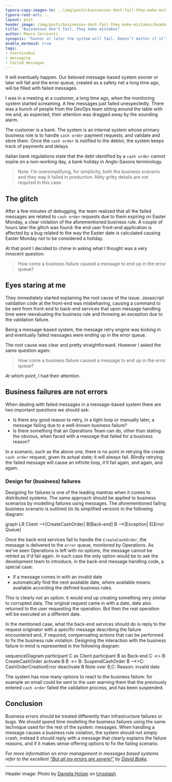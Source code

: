 ```yaml
---
typora-copy-images-to: ..\img\posts\businesses-dont-fail-they-make-mistakes
typora-root-url: ..
layout: post
header_image: /img/posts/businesses-dont-fail-they-make-mistakes/header.jpg
title: "Businesses don't fail, they make mistakes"
author: Mauro Servienti
synopsis: "Sooner or later the system will fail. Doesn't matter if it'll be for an infrastructure failure or a bug. It'll fail. Dealing with failures can be tricky especially when business failures are handled like if they were infrastructure ones."
enable_mermaid: true
tags:
- nservicebus
- messaging
- Failed messages
---
```


It will eventually happen. Our beloved message-based system sooner or later will fail and the error queue, created as a safety net a long time ago, will be filled with failed messages.

I was in a meeting at a customer, a long time ago, when the monitoring system started screaming. A few messages just failed unexpectedly. There was a bunch of people from the DevOps team sitting around the table with me and, as expected, their attention was dragged away by the sounding alarm.

The customer is a bank. The system is an internal system whose primary business role is to handle `cash order` payment requests, and validate and store them. Once the `cash order` is notified to the debtor, the system keeps track of payments and delays.

Italian bank regulations state that the debt identified by a `cash order` cannot expire on a non-working day, a bank holiday in Anglo-Saxons terminology.

> Note: I'm oversimplifying, for simplicity, both the business scenario and they way it failed in production. Nitty gritty details are not required in this case.

## The glitch

After a few minutes of debugging, the team realized that all the failed messages are related to `cash order` requests due to them expiring on Easter Monday, a clear violation of the aforementioned business rule.
A couple of hours later the glitch was found: the end user front-end application is affected by a bug related to the way the Easter date is calculated causing Easter Monday not to be considered a holiday.

At that point I decided to chime in asking what I thought was a very innocent question:

> How come a business failure caused a message to end up in the error queue?

## Eyes staring at me

They immediately started explaining the root cause of the issue. Javascript validation code at the front-end was misbehaving, causing a command to be sent from front-end to back-end services that upon message handling time were reevaluating the business rule and throwing an exception due to the validation failure.

Being a message-based system, the message retry engine was kicking in and eventually failed messages were ending up in the error queue.

The root cause was clear and pretty straightforward. However I asked the same question again:

> How come a business failure caused a message to end up in the error queue?

At which point, I had their attention.

## Business failures are not errors

When dealing with failed messages in a message-based system there are two important questions we should ask:

* Is there any good reason to retry, in a tight loop or manually later, a message failing due to a well-known business failure?
* Is there something that an Operations Team can do, other than stating the obvious, when faced with a message that failed for a business reason?

In a scenario, such as the above one, there is no point in retrying the create `cash order` request, given its actual state; it will always fail. Blindly retrying the failed message will cause an infinite loop, it'll fail again, and again, and again.

### Design for (business) failures

Designing for failures is one of the leading mantras when it comes to distributed systems. The same approach should be applied to business scenarios by modelling failures using messages. The aforementioned failing business scenario is outlined (in its simplified version) in the following diagram:

<div class="mermaid">
graph LR
   Client -->|CreateCashOrder| B[Back-end]
   B -->|Exception| E[Error Queue]
</div>

Once the back-end services fail to handle the `CreateCashOrder`, the message is delivered to the `error` queue, monitored by Operations. As we've seen Operations is left with no options, the message cannot be retried as it'd fail again. In such case the only option would be to ask the development team to introduce, in the back-end message handling code, a special case:

- if a message comes in with an invalid date
- automatically find the next available date, where available means available according the defined business rules.

This is clearly not an option: it would end up creating something very similar to corrupted data. The original request came in with a date, date also returned to the user requesting the operation. But then the real operation will be executed on a different date.

In the mentioned case, what the back-end services should do is reply to the request originator with a specific message describing the failure encountered and, if required, compensating actions that can be performed to fix the business rule violation. Designing the interaction with the business failure in mind is represented in the following diagram:

<div class="mermaid">
sequenceDiagram
   participant C as Client
   participant B as Back-end
   C ->> B: CreateCashOrder
   activate B
   B ->> B: SuspendCashOrder
   B -->>C: CashOrderCreationError
   deactivate B
   Note over B,C: Reason: invalid date
</div>

The system has now many options to react to the business failure: for example an email could be sent to the user warning them that the previously entered `cash order` failed the validation process, and has been suspended.

## Conclusion

Business errors should be treated differently than infrastructure failures or bugs. We should spend time modelling the business failures using the same technique used for the rest of the system: messages. When handling a message causes a business rule violation, the system should not simply crash, instead it should reply with a message that clearly explains the failure reasons, and if it makes sense offering options to fix the failing scenario.

*For more information on error management in messages based systems refer to the excellent ["But all my errors are severe!"](https://particular.net/blog/but-all-my-errors-are-severe) by [David Boike](https://www.make-awesome.com/).*

---
Header image: Photo by [Daniela Holzer](https://unsplash.com/@matscha?utm_source=unsplash&utm_medium=referral&utm_content=creditCopyText) on [Unsplash](https://unsplash.com/search/photos/mistake?utm_source=unsplash&utm_medium=referral&utm_content=creditCopyText)
